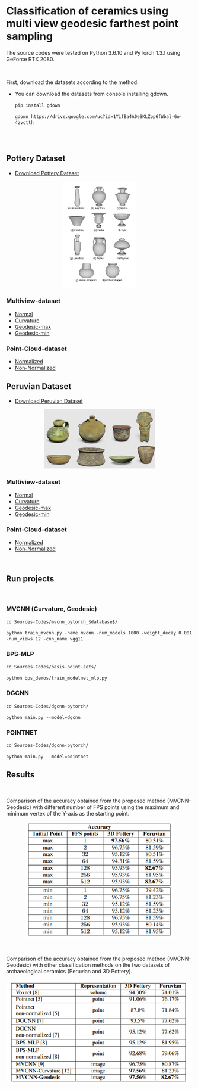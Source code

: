 # Classification of ceramics using multi view geodesic farthest point sampling

The source codes were tested on Python 3.6.10 and PyTorch 1.3.1 using GeForce RTX 2080.

<br/>

First, download the datasets according to the method.

- You can download the datasets from console installing gdown.
    ```
    pip install gdown
    ```
    ```
    gdown https://drive.google.com/uc?id=1YifEa4A0eSKLZpp6fWbal-Go-4zvctth
    ```
<br/>
<br/>

## Pottery Dataset 

- [Download Pottery Dataset](https://drive.google.com/uc?id=1yBtEC_Bg_hjqMh-gCaJ-OCazV40fChbn)

<p align="center"><img src="./Images/pottery_dataset.png" width =200px> </p>

### Multiview-dataset
- [Normal](https://drive.google.com/uc?id=1YifEa4A0eSKLZpp6fWbal-Go-4zvctth)
- [Curvature](https://drive.google.com/uc?id=1-yieCwBhbM1Wms_rfToUDqt2ZsxW_iKI)
- [Geodesic-max](https://drive.google.com/uc?id=1fgUrM-8dJud3C6U5aJeVYGcduY3yG4yk)
- [Geodesic-min](https://drive.google.com/uc?id=1228-VudFVDHqs_TnslPt4mKkH31ifpHx)
### Point-Cloud-dataset
- [Normalized](https://drive.google.com/uc?id=1ZxgzWpwNQ1x78sgZD2oOlTdqKe8n0B84)
- [Non-Normalized](https://drive.google.com/uc?id=1I3T4BZu06ohvguOzeMsebeNXUxXT0M0u)

## Peruvian Dataset

- [Download Peruvian Dataset](https://drive.google.com/uc?id=13bFdHO6R3Kbwa7roEhWcCuPkIPYD4b_m)

<p align="center"><img src="./Images/peruvian_dataset.png" width =300px> </p>

### Multiview-dataset
- [Normal](https://drive.google.com/uc?id=1wowscfqnn3OQPYZTQT79iT8Eip9e6M1M)
- [Curvature](https://drive.google.com/uc?id=16m-ABOpgFUQcVxyVMahXyGrDtKWgj-wz)
- [Geodesic-max](https://drive.google.com/uc?id=1jeQiu7QqUrpvOMd_kwMO-_qHuvMAePCl)
- [Geodesic-min](https://drive.google.com/uc?id=1yoLZWes7vcz8ciu9_AmPLwiFhY-ZlChE)
### Point-Cloud-dataset
- [Normalized](https://drive.google.com/uc?id=1-CpSj3rlmeAu5pThnqZaNHy1x75UEThd)
- [Non-Normalized](https://drive.google.com/uc?id=1nE9MsIzgKzy26jyx5Bnnv47HhfPeQa2F)

<br/>

## Run projects

<br/>

### MVCNN (Curvature, Geodesic)
```
cd Sources-Codes/mvcnn_pytorch_$database$/
```
```
python train_mvcnn.py -name mvcnn -num_models 1000 -weight_decay 0.001 -num_views 12 -cnn_name vgg11
```

### BPS-MLP
```
cd Sources-Codes/basis-point-sets/
```
```
python bps_demos/train_modelnet_mlp.py
```

### DGCNN
```
cd Sources-Codes/dgcnn-pytorch/
```
```
python main.py --model=dgcnn
```

### POINTNET
```
cd Sources-Codes/dgcnn-pytorch/
```
```
python main.py --model=pointnet
```

## Results

<br/>

Comparison of the accuracy obtained from the proposed method (MVCNN-Geodesic) with different number of FPS points using the maximum and minimum vertex of the Y-axis as the starting point.
<p align="center"><img src="./Images/table1.png" width =400px> </p>
<br/>

Comparison of the accuracy obtained from the proposed method (MVCNN-Geodesic) with other classification methods on the two datasets of archaeological ceramics (Peruvian and 3D Pottery). 
<br/>

<p align="center"><img src="./Images/table2.png" width =500px> </p>
